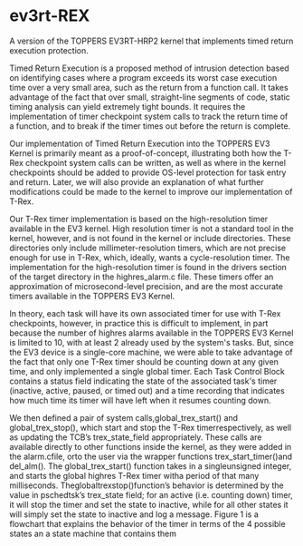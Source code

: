# ev3rt-REX
A version of the TOPPERS EV3RT-HRP2 kernel that implements timed return execution protection.





Timed Return Execution is a proposed method of intrusion detection based on identifying cases where a program exceeds its worst case execution time over a very small area, such as the return from a function call. It takes advantage of the fact that over small, straight-line segments of code, static timing analysis can yield extremely tight bounds. It requires the implementation of timer checkpoint system calls to track the return time of a function, and to break if the timer times out before the return is complete. 

Our implementation of Timed Return Execution into the TOPPERS EV3 Kernel is primarily meant as a proof-of-concept, illustrating both how the T-Rex checkpoint system calls can be written, as well as where in the kernel checkpoints should be added to provide OS-level protection for task entry and return. Later, we will also provide an explanation of what further modifications could be made to the kernel to improve our implementation of T-Rex.


Our T-Rex timer implementation is based on the high-resolution timer available in the EV3 kernel. High resolution timer is not a standard tool in the kernel, however, and is not found in the kernel or include directories. These directories only include millimeter-resolution timers, which are not precise enough for use in T-Rex, which, ideally, wants a cycle-resolution timer. The implementation for the high-resolution timer is found in the drivers section of the target directory in the highres_alarm.c file. These timers offer an approximation of microsecond-level precision, and are the most accurate timers available in the TOPPERS EV3 Kernel. 

In theory, each task will have its own associated timer for use with T-Rex checkpoints, however, in practice this is difficult to implement, in part because the number of highres alarms available in the TOPPERS EV3 Kernel is limited to 10, with at least 2 already used by the system's tasks. But, since the EV3 device is a single-core machine, we were able to take advantage of the fact that only one T-Rex timer should be counting down at any given time, and only implemented a single global timer. Each Task Control Block contains a status field indicating the state of the associated task's timer (inactive, active, paused, or timed out) and a time recording that indicates how much time its timer will have left when it resumes counting down. 

We then defined a pair of system calls,global_trex_start() and global_trex_stop(), which start and stop the T-Rex timerrespectively, as well as updating the TCB’s trex_state_field appropriately.  These  calls  are  available  directly  to  other  functions inside the  kernel,  as  they  were  added  in  the alarm.cfile,  orto the user via the wrapper functions trex_start_timer()and del_alm(). The global_trex_start() function takes in a singleunsigned  integer,  and  starts  the  global  highres  T-Rex  timer  witha  period  of  that  many  milliseconds.  Theglobaltrexstop()function’s  behavior  is  determined  by  the  value  in  pschedtsk’s trex_state field; for an active (i.e. counting down) timer, it will stop the timer and set the state to inactive, while for all other states it will simply set the state to inactive and log a message. Figure 1 is a flowchart that explains the behavior of the timer in terms of the 4 possible states an a state machine that contains them
